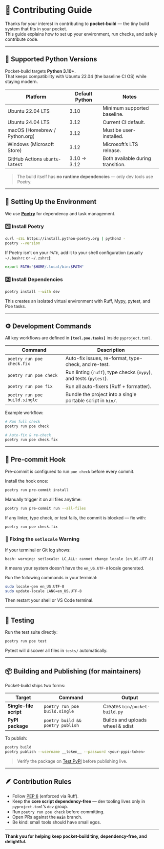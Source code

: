 # 🧩 Contributing Guide

Thanks for your interest in contributing to **pocket-build** — the tiny build system that fits in your pocket.  
This guide explains how to set up your environment, run checks, and safely contribute code.

---

## 🐍 Supported Python Versions

Pocket-build targets **Python 3.10+**.  
That keeps compatibility with Ubuntu 22.04 (the baseline CI OS) while staying modern.

| Platform | Default Python | Notes |
|-----------|----------------|-------|
| Ubuntu 22.04 LTS | 3.10 | Minimum supported baseline. |
| Ubuntu 24.04 LTS | 3.12 | Current CI default. |
| macOS (Homebrew / Python.org) | 3.12 | Must be user-installed. |
| Windows (Microsoft Store) | 3.12 | Microsoft’s LTS release. |
| GitHub Actions `ubuntu-latest` | 3.10 → 3.12 | Both available during transition. |

> The build itself has **no runtime dependencies** — only dev tools use Poetry.

---

## 🧰 Setting Up the Environment

We use **[Poetry](https://python-poetry.org/)** for dependency and task management.

### 1️⃣ Install Poetry

```bash
curl -sSL https://install.python-poetry.org | python3 -
poetry --version
```

If Poetry isn’t on your `PATH`, add it to your shell configuration (usually `~/.bashrc` or `~/.zshrc`):

```bash
export PATH="$HOME/.local/bin:$PATH"
```

### 2️⃣ Install Dependencies

```bash
poetry install --with dev
```

This creates an isolated virtual environment with Ruff, Mypy, pytest, and Poe tasks.

---

## ⚙️ Development Commands

All key workflows are defined in **`[tool.poe.tasks]`** inside `pyproject.toml`.

| Command | Description |
|----------|-------------|
| `poetry run poe check.fix` | Auto-fix issues, re-format, type-check, and re-test. |
| `poetry run poe check` | Run linting (`ruff`), type checks (`mypy`), and tests (`pytest`). |
| `poetry run poe fix` | Run all auto-fixers (Ruff + formatter). |
| `poetry run poe build.single` | Bundle the project into a single portable script in `bin/`. |

Example workflow:

```bash
# Run full check
poetry run poe check

# Auto-fix & re-check
poetry run poe check.fix
```

---

## 🔗 Pre-commit Hook

Pre-commit is configured to run `poe check` before every commit.

Install the hook once:

```bash
poetry run pre-commit install
```

Manually trigger it on all files anytime:

```bash
poetry run pre-commit run --all-files
```

If any linter, type check, or test fails, the commit is blocked — fix with:

```bash
poetry run poe check.fix
```

### 🧩 Fixing the `setlocale` Warning

If your terminal or Git log shows:

```
bash: warning: setlocale: LC_ALL: cannot change locale (en_US.UTF-8)
```

it means your system doesn’t have the `en_US.UTF-8` locale generated.

Run the following commands in your terminal:

```bash
sudo locale-gen en_US.UTF-8
sudo update-locale LANG=en_US.UTF-8
```

Then restart your shell or VS Code terminal.

---

## 🧪 Testing

Run the test suite directly:

```bash
poetry run poe test
```

Pytest will discover all files in `tests/` automatically.

---

## 📦 Building and Publishing (for maintainers)

Pocket-build ships two forms:

| Target | Command | Output |
|---------|----------|--------|
| **Single-file script** | `poetry run poe build.single` | Creates `bin/pocket-build.py` |
| **PyPI package** | `poetry build && poetry publish` | Builds and uploads wheel & sdist |

To publish:

```bash
poetry build
poetry publish --username __token__ --password <your-pypi-token>
```

> Verify the package on [Test PyPI](https://test.pypi.org/) before publishing live.

---

## 🪶 Contribution Rules

- Follow [PEP 8](https://peps.python.org/pep-0008/) (enforced via Ruff).  
- Keep the **core script dependency-free** — dev tooling lives only in `pyproject.toml`’s `dev` group.  
- Run `poetry run poe check` before committing.  
- Open PRs against the **`main`** branch.  
- Be kind: small tools should have small egos.

---

**Thank you for helping keep pocket-build tiny, dependency-free, and delightful.**
